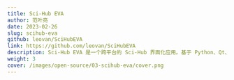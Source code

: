 ```yaml
---
title: Sci-Hub EVA
author: 范叶亮
date: 2023-02-26
slug: scihub-eva
github: leovan/SciHubEVA
link: https://github.com/leovan/SciHubEVA
description: Sci-Hub EVA 是一个跨平台的 Sci-Hub 界面化应用。基于 Python、Qt、Qt Quick、PySide6 等技术开发，提供多种搜索方式，支持批量下载。
weight: 3
cover: /images/open-source/03-scihub-eva/cover.png
---
```


